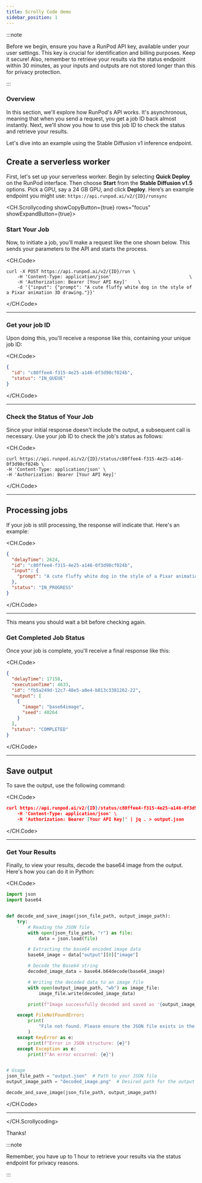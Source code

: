 ```yaml
---
title: Scrolly Code demo
sidebar_position: 1
---
```


:::note

Before we begin, ensure you have a RunPod API key, available under your user settings. This key is crucial for identification and billing purposes. Keep it secure! Also, remember to retrieve your results via the status endpoint within 30 minutes, as your inputs and outputs are not stored longer than this for privacy protection.

:::

### Overview

In this section, we'll explore how RunPod's API works. It's asynchronous, meaning that when you send a request, you get a job ID back almost instantly. Next, we'll show you how to use this job ID to check the status and retrieve your results.

Let's dive into an example using the Stable Diffusion v1 inference endpoint.

## Create a serverless worker

First, let's set up your serverless worker. Begin by selecting **Quick Deploy** on the RunPod interface. Then choose **Start** from the **Stable Diffusion v1.5** options. Pick a GPU, say a 24 GB GPU, and click **Deploy**. Here’s an example endpoint you might use: `https://api.runpod.ai/v2/{ID}/runsync`



<CH.Scrollycoding  showCopyButton={true} rows="focus" showExpandButton={true}>

### Start Your Job

Now, to initiate a job, you'll make a request like the one shown below. This sends your parameters to the API and starts the process.

<CH.Code>

```curl
curl -X POST https://api.runpod.ai/v2/{ID}/run \
    -H 'Content-Type: application/json'                             \
    -H 'Authorization: Bearer [Your API Key]'    \
    -d '{"input": {"prompt": "A cute fluffy white dog in the style of a Pixar animation 3D drawing."}}'
```

</CH.Code>

---

### Get your job ID

Upon doing this, you'll receive a response like this, containing your unique job ID:

<CH.Code>
```json
{
  "id": "c80ffee4-f315-4e25-a146-0f3d98cf024b",
  "status": "IN_QUEUE"
}
```
</CH.Code>

---

### Check the Status of Your Job

Since your initial response doesn't include the output, a subsequent call is necessary. Use your job ID to check the job's status as follows:

<CH.Code>
```curl
curl https://api.runpod.ai/v2/{ID}/status/c80ffee4-f315-4e25-a146-0f3d98cf024b \
-H 'Content-Type: application/json' \
-H 'Authorization: Bearer [Your API Key]'
```

</CH.Code>

---


## Processing jobs

If your job is still processing, the response will indicate that. Here's an example:

<CH.Code>

```json
{
  "delayTime": 2624,
  "id": "c80ffee4-f315-4e25-a146-0f3d98cf024b",
  "input": {
    "prompt": "A cute fluffy white dog in the style of a Pixar animation 3D drawing."
  },
  "status": "IN_PROGRESS"
}
```

</CH.Code>

---
This means you should wait a bit before checking again.


### Get Completed Job Status

Once your job is complete, you'll receive a final response like this:

<CH.Code>

```json
{
  "delayTime": 17158,
  "executionTime": 4633,
  "id": "fb5a249d-12c7-48e5-a0e4-b813c3381262-22",
  "output": [
    {
      "image": "base64image",
      "seed": 40264
    }
  ],
  "status": "COMPLETED"
}
```

</CH.Code>

---

## Save output

To save the output, use the following command:

<CH.Code>

```json
curl https://api.runpod.ai/v2/{ID}/status/c80ffee4-f315-4e25-a146-0f3d98cf024b \
    -H 'Content-Type: application/json' \
    -H 'Authorization: Bearer [Your API Key]' | jq . > output.json
```

</CH.Code>

---



### Get Your Results

Finally, to view your results, decode the base64 image from the output. Here's how you can do it in Python:

<CH.Code>

```python
import json
import base64


def decode_and_save_image(json_file_path, output_image_path):
    try:
        # Reading the JSON file
        with open(json_file_path, "r") as file:
            data = json.load(file)

        # Extracting the base64 encoded image data
        base64_image = data["output"][0]["image"]

        # Decode the Base64 string
        decoded_image_data = base64.b64decode(base64_image)

        # Writing the decoded data to an image file
        with open(output_image_path, "wb") as image_file:
            image_file.write(decoded_image_data)

        print(f"Image successfully decoded and saved as '{output_image_path}'.")

    except FileNotFoundError:
        print(
            "File not found. Please ensure the JSON file exists in the specified path."
        )
    except KeyError as e:
        print(f"Error in JSON structure: {e}")
    except Exception as e:
        print(f"An error occurred: {e}")


# Usage
json_file_path = "output.json"  # Path to your JSON file
output_image_path = "decoded_image.png"  # Desired path for the output image

decode_and_save_image(json_file_path, output_image_path)
```

</CH.Code>

---

</CH.Scrollycoding>

Thanks!

:::note

Remember, you have up to 1 hour to retrieve your results via the status endpoint for privacy reasons.

:::